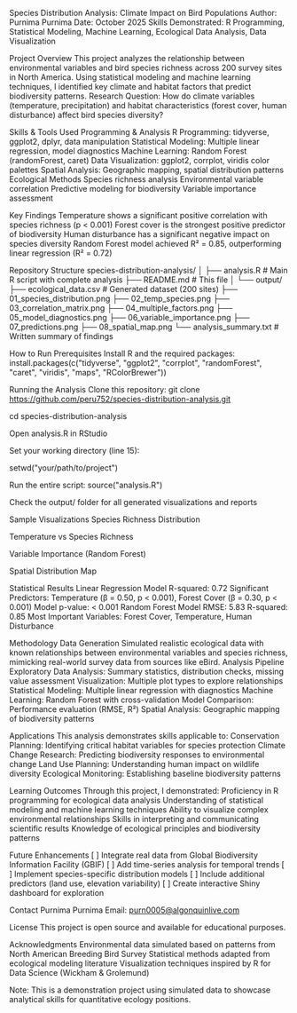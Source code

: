 Species Distribution Analysis: Climate Impact on Bird Populations
Author: Purnima Purnima
 Date: October 2025
 Skills Demonstrated: R Programming, Statistical Modeling, Machine Learning, Ecological Data Analysis, Data Visualization

 Project Overview
This project analyzes the relationship between environmental variables and bird species richness across 200 survey sites in North America. Using statistical modeling and machine learning techniques, I identified key climate and habitat factors that predict biodiversity patterns.
Research Question: How do climate variables (temperature, precipitation) and habitat characteristics (forest cover, human disturbance) affect bird species diversity?

 Skills & Tools Used
Programming & Analysis
R Programming: tidyverse, ggplot2, dplyr, data manipulation
Statistical Modeling: Multiple linear regression, model diagnostics
Machine Learning: Random Forest (randomForest, caret)
Data Visualization: ggplot2, corrplot, viridis color palettes
Spatial Analysis: Geographic mapping, spatial distribution patterns
Ecological Methods
Species richness analysis
Environmental variable correlation
Predictive modeling for biodiversity
Variable importance assessment

 Key Findings
Temperature shows a significant positive correlation with species richness (p < 0.001)
Forest cover is the strongest positive predictor of biodiversity
Human disturbance has a significant negative impact on species diversity
Random Forest model achieved R² = 0.85, outperforming linear regression (R² = 0.72)

 Repository Structure
species-distribution-analysis/
│
├── analysis.R                    # Main R script with complete analysis
├── README.md                     # This file
│
└── output/
    ├── ecological_data.csv       # Generated dataset (200 sites)
    ├── 01_species_distribution.png
    ├── 02_temp_species.png
    ├── 03_correlation_matrix.png
    ├── 04_multiple_factors.png
    ├── 05_model_diagnostics.png
    ├── 06_variable_importance.png
    ├── 07_predictions.png
    ├── 08_spatial_map.png
    └── analysis_summary.txt      # Written summary of findings


 How to Run
Prerequisites
Install R and the required packages:
install.packages(c("tidyverse", "ggplot2", "corrplot", "randomForest", 
                   "caret", "viridis", "maps", "RColorBrewer"))

Running the Analysis
Clone this repository:
git clone https://github.com/peru752/species-distribution-analysis.git

cd species-distribution-analysis

Open analysis.R in RStudio


Set your working directory (line 15):


setwd("your/path/to/project")

Run the entire script:
source("analysis.R")

Check the output/ folder for all generated visualizations and reports

 Sample Visualizations
Species Richness Distribution

Temperature vs Species Richness

Variable Importance (Random Forest)

Spatial Distribution Map

 Statistical Results
Linear Regression Model
R-squared: 0.72
Significant Predictors: Temperature (β = 0.50, p < 0.001), Forest Cover (β = 0.30, p < 0.001)
Model p-value: < 0.001
Random Forest Model
RMSE: 5.83
R-squared: 0.85
Most Important Variables: Forest Cover, Temperature, Human Disturbance

 Methodology
Data Generation
Simulated realistic ecological data with known relationships between environmental variables and species richness, mimicking real-world survey data from sources like eBird.
Analysis Pipeline
Exploratory Data Analysis: Summary statistics, distribution checks, missing value assessment
Visualization: Multiple plot types to explore relationships
Statistical Modeling: Multiple linear regression with diagnostics
Machine Learning: Random Forest with cross-validation
Model Comparison: Performance evaluation (RMSE, R²)
Spatial Analysis: Geographic mapping of biodiversity patterns

 Applications
This analysis demonstrates skills applicable to:
Conservation Planning: Identifying critical habitat variables for species protection
Climate Change Research: Predicting biodiversity responses to environmental change
Land Use Planning: Understanding human impact on wildlife diversity
Ecological Monitoring: Establishing baseline biodiversity patterns

 Learning Outcomes
Through this project, I demonstrated:
Proficiency in R programming for ecological data analysis
Understanding of statistical modeling and machine learning techniques
Ability to visualize complex environmental relationships
Skills in interpreting and communicating scientific results
Knowledge of ecological principles and biodiversity patterns

 Future Enhancements
[ ] Integrate real data from Global Biodiversity Information Facility (GBIF)
[ ] Add time-series analysis for temporal trends
[ ] Implement species-specific distribution models
[ ] Include additional predictors (land use, elevation variability)
[ ] Create interactive Shiny dashboard for exploration

 Contact
Purnima Purnima
 Email: purn0005@algonquinlive.com



 License
This project is open source and available for educational purposes.

 Acknowledgments
Environmental data simulated based on patterns from North American Breeding Bird Survey
Statistical methods adapted from ecological modeling literature
Visualization techniques inspired by R for Data Science (Wickham & Grolemund)

Note: This is a demonstration project using simulated data to showcase analytical skills for quantitative ecology positions.

